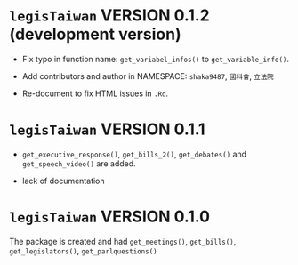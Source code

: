 # `legisTaiwan` VERSION 0.1.2 (development version)

* Fix typo in function name: `get_variabel_infos()` to `get_variable_info()`.

* Add contributors and author in NAMESPACE: `shaka9487`, `國科會`, `立法院`

* Re-document to fix HTML issues in `.Rd`.


# `legisTaiwan` VERSION 0.1.1

* `get_executive_response()`, `get_bills_2()`, `get_debates()` and `get_speech_video()` are added.

* lack of documentation 


# `legisTaiwan` VERSION 0.1.0

The package is created and had `get_meetings()`, `get_bills()`, `get_legislators()`, `get_parlquestions()`

